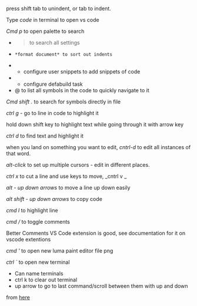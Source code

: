 press shift tab to unindent, or tab to indent.

Type _code_ in terminal to open vs code

_Cmd p_ to open palette to search

- > to search all settings
-     *format document* to sort out indents
- - configure user snippets to add snippets of code
- - configure defabuild task
- @ to list all symbols in the code to quickly navigate to it

_Cmd shift ._ to search for symbols directly in file

_ctrl g_ - go to line in code to highlight it

hold down shift key to highlight text while going through it with arrow key

_ctrl d_ to find text and highlight it

when you land on something you want to edit, _cntrl-d_ to edit all instances of that word.

_alt-click_ to set up multiple cursors - edit in different places.

_ctrl x_ to cut a line and use keys to move, _cntrl v _

_alt - up down arrows_ to move a line up down easily

_alt shift - up down arrows_ to copy code

_cmd l_ to highlight line

_cmd /_ to toggle comments <!--same in markdown :)-->

Better Comments VS Code extension is good, see documentation for it on vscode extentions

_cmd '_ to open new luma paint editor file png

_ctrl `_ to open new terminal

- Can name terminals
- ctrl k to clear out terminal
- up arrow to go to last command/scroll between them with up and down

from [here](https://www.youtube.com/watch?v=ifTF3ags0XI)
